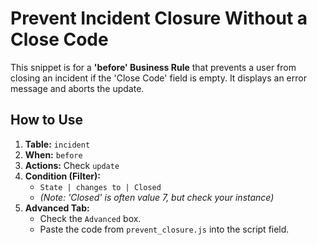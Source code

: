 # Prevent Incident Closure Without a Close Code

This snippet is for a **'before' Business Rule** that prevents a user from closing an incident if the 'Close Code' field is empty. It displays an error message and aborts the update.

## How to Use

1.  **Table:** `incident`
2.  **When:** `before`
3.  **Actions:** Check `update`
4.  **Condition (Filter):**
    * `State | changes to | Closed`
    * *(Note: 'Closed' is often value 7, but check your instance)*
5.  **Advanced Tab:**
    * Check the `Advanced` box.
    * Paste the code from `prevent_closure.js` into the script field.
